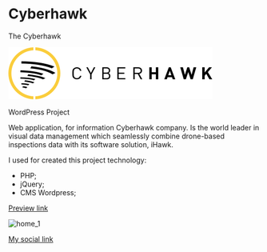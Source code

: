 # Cyberhawk
The Cyberhawk

![](img/header-logo.svg)

WordPress Project

Web application, for information Cyberhawk company. Is the world leader in visual data management which seamlessly combine drone-based inspections data with its software solution, iHawk.

I used for created this project technology:
 - PHP;
 - jQuery;
 - CMS Wordpress;

[Preview link](https://thecyberhawk.com/)

![home_1](https://user-images.githubusercontent.com/10292710/82550182-cf977300-9b66-11ea-91a4-b458dd3d7344.JPG)





[My social link](https://www.linkedin.com/in/andrey-sologub-b182b4164/)
